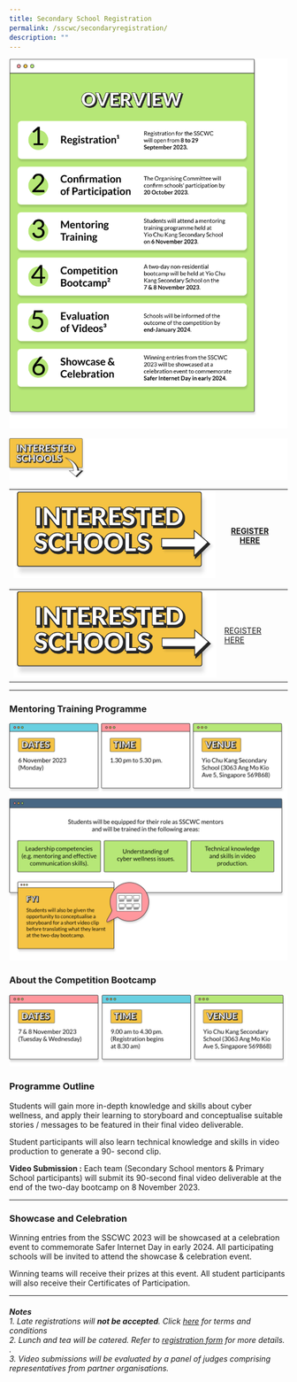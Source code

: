 ```yaml
---
title: Secondary School Registration
permalink: /sscwc/secondaryregistration/
description: ""
---
```

![Overview](/images/Sscwc/secschoverview.png)
 
![Registration](/images/Sscwc/registration%20header(down).png) 




| ![Interested Schools](/images/Sscwc/registration%20header(sideway).png) | [REGISTER HERE ](google.com) |  |
| -------- | -------- | -------- |


|  |  | |
| -------- | -------- | -------- |
| ![Interested Schools](/images/Sscwc/registration%20header(sideway).png)     | [REGISTER HERE ](google.com)     | 


---

### **Mentoring Training Programme**
![Mentor Training Programme](/images/Sscwc/mentoring%20programme.png)

### **About the Competition Bootcamp** 
![Bootcamp Details](/images/Sscwc/bootcamp%20details.png)


### **Programme Outline** 

Students will gain more in-depth knowledge and skills about cyber wellness, and apply their learning to storyboard and conceptualise suitable stories / messages to be featured in their final video deliverable.

Student participants will also learn technical knowledge and skills in video production to generate a 90- second clip.

**Video Submission :** Each team (Secondary School mentors &amp; Primary School participants) will submit its 90-second final video deliverable at the end of the two-day bootcamp on 8 November 2023. 

---

### **Showcase and Celebration** 
Winning entries from the SSCWC 2023 will be showcased at a celebration event to commemorate Safer Internet Day in early 2024. All participating schools will be invited to attend the showcase &amp; celebration event.

Winning teams will receive their prizes at this event. All student participants will also receive their Certificates of Participation. 

---

###### **Notes** <br>1. Late registrations will **not be accepted**. Click [here](google.com) for terms and conditions<br>2. Lunch and tea will be catered. Refer to [registration form](google.com) for more details. . <br>3. Video submissions will be evaluated by a panel of judges comprising representatives from partner organisations.